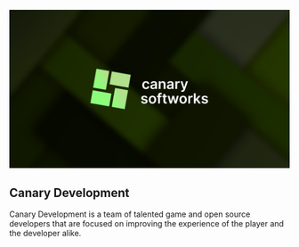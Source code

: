 ![CanaryLogoBanner](CanaryLogoBanner.png)

## Canary Development

Canary Development is a team of talented game and open source developers that are focused on improving the experience of the player and the developer alike.
